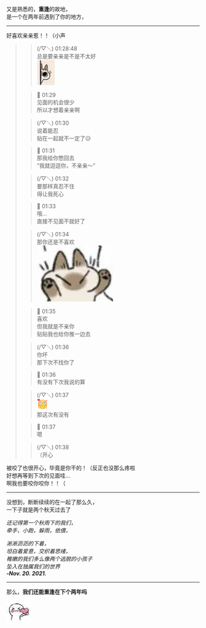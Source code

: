 又是熟悉的，**重逢**的故地，  
是一个在两年前遇到了你的地方，  

---
好喜欢亲亲惹！！（小声


> > (/▽＼) 01:28:48  
> > 总是要亲亲是不是不太好  
> > ![](../../IMAGES/MEME/1697732644.jpg)
>
> > 💖 01:29  
> > 见面的机会很少  
> > 所以才想着亲亲啊
>
> > (/▽＼) 01:30  
> > 说着能忍  
> > 贴在一起就不一定了😥
>
> > 💖 01:31  
> > 那我给你憋回去  
> > “我就逗逗你，不亲亲～”
>
> > (/▽＼) 01:32  
> > 要那样真忍不住  
> > 得让我死心
>
> > 💖 01:33  
> > 哦…  
> > 直接不见面不就好了
>
> > (/▽＼) 01:34  
> > 那你还是不喜欢  
> > ![](../../IMAGES/MEME/1697732648.jpg)
>
> > 💖 01:35  
> > 喜欢  
> > 但我就是不亲你  
> > 贴贴我也给你推一边去
>
> > (/▽＼) 01:36  
> > 你坏  
> > 那下次不找你了
>
> > 💖 01:36  
> > 有没有下次我说的算
>
> > (/▽＼) 01:37  
> > ![](../../IMAGES/EMOJI/崇拜.gif)  
> > 那这次有没有
>
> > 💖 01:37  
> > 嗯
>
> > (/▽＼) 01:38  
> > （开心  

被咬了也很开心，毕竟是你干的！（反正也没那么疼啦  
好想再等到下次的见面哇...  
啊我也要咬你咬你！！（  

---

没想到，断断续续的在一起了那么久，  
一下子就是两个秋天过去了  

*还记得第一个秋雨下的我们，*  
*牵手，小跑，躲雨，依偎，*  

*淅淅沥沥的下着，*  
*坦白着爱意，交织着思绪，*  
*稚嫩的我们多么像两个逃脱的小孩子*  
*坠入在独属我们的世界*  
***-Nov. 20. 2021.***

---

那么，**我们还能重逢在下个两年吗**  

![](../../IMAGES/MEME/1690728698.png)